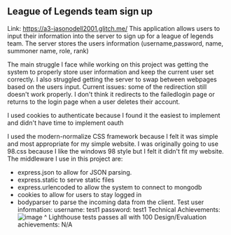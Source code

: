 ## League of Legends team sign up 
Link: https://a3-jasonodell2001.glitch.me/
This application allows users to input their information into the server to sign up for a league of legends team. 
The server stores the users information (username,password, name, summoner name, role, rank) 

The main struggle I face while working on this project was getting the system to properly store user information and keep the current user set correctly. I also struggled getting the server to swap between webpages based on the users input. 
Current issues: some of the redirection still doesn't work properly. I don't think it redirects to the failedlogin page or returns to the login page when a user deletes their account. 

I used cookies to authenticate because I found it the easiest to implement and didn't have time to implement oauth 

I used the modern-normalize CSS framework because I felt it was simple and most appropriate for my simple website. I was originally going to use 98.css because I like the windows 98 style but I felt it didn't fit my website. 
The middleware I use in this project are: 
- express.json to allow for JSON parsing. 
- express.static to serve static files 
- express.urlencoded to allow the system to connect to mongodb 
- cookies to allow for users to stay logged in 
- bodyparser to parse the incoming data from the client. 
Test user information: 
username: test1
password: test1 
Technical Achievements:
![image](https://user-images.githubusercontent.com/73271208/134933074-91652d0f-e20e-4221-8aae-0e695236f7b6.png)
^ Lighthouse tests passes all with 100 
Design/Evaluation achievements: N/A

